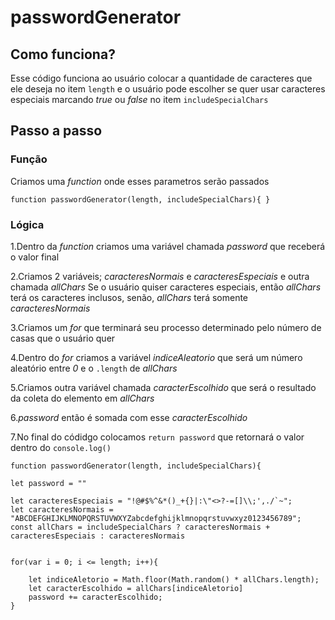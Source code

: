 # passwordGenerator

## Como funciona?

Esse código funciona ao usuário colocar a quantidade de caracteres que ele deseja no item `length`
e o usuário pode escolher se quer usar caracteres especiais marcando *true* ou *false* no item `includeSpecialChars` 

## Passo a passo

### Função

Criamos uma *function* onde esses parametros serão passados 

`function passwordGenerator(length, includeSpecialChars){
}`

### Lógica

1.Dentro da *function* criamos uma variável chamada *password* que receberá o valor final

2.Criamos 2 variáveis; *caracteresNormais* e *caracteresEspeciais* e outra chamada *allChars*
Se o usuário quiser caracteres especiais, então *allChars* terá os caracteres inclusos, senão,
*allChars* terá somente *caracteresNormais*

3.Criamos um *for* que terminará seu processo determinado pelo número de casas que o usuário quer

4.Dentro do *for* criamos a variável *indiceAleatorio* que será um número aleatório entre *0* e o `.length` de *allChars* 

5.Criamos outra variável chamada *caracterEscolhido* que será o resultado da coleta do elemento em *allChars* 

6.*password* então é somada com esse *caracterEscolhido*

7.No final do códidgo colocamos `return password` que retornará o valor dentro do `console.log()`

`function passwordGenerator(length, includeSpecialChars){`

    let password = ""

    let caracteresEspeciais = "!@#$%^&*()_+{}|:\"<>?-=[]\\;',./`~";
    let caracteresNormais = "ABCDEFGHIJKLMNOPQRSTUVWXYZabcdefghijklmnopqrstuvwxyz0123456789";
    const allChars = includeSpecialChars ? caracteresNormais + caracteresEspeciais : caracteresNormais


    for(var i = 0; i <= length; i++){

        let indiceAletorio = Math.floor(Math.random() * allChars.length);
        let caracterEscolhido = allChars[indiceAletorio]
        password += caracterEscolhido;
    }
